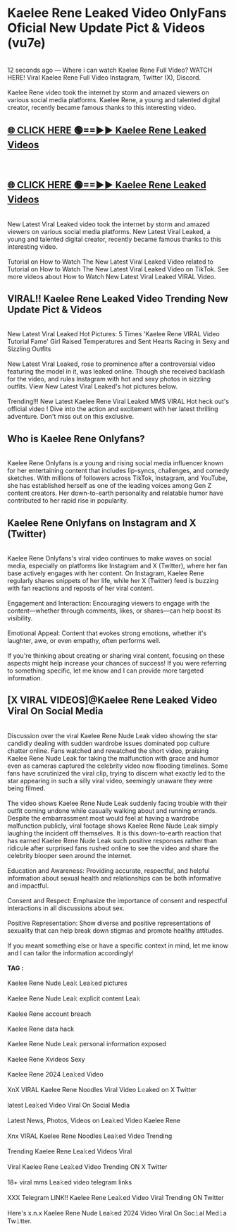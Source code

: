 # Kaelee Rene Leaked Video OnlyFans Oficial New Update Pict & Videos (vu7e)
<br>
12 seconds ago — Where i can watch Kaelee Rene Full Video? WATCH HERE! Viral Kaelee Rene Full Video Instagram, Twitter (X), Discord.
<br><br>
Kaelee Rene video took the internet by storm and amazed viewers on various social media platforms. Kaelee Rene, a young and talented digital creator, recently became famous thanks to this interesting video.
<br>
<h2><a href="https://play.trustnlinepharmacy.us?title=Kaelee_Rene">🌐 CLICK HERE 🟢==►► Kaelee Rene Leaked Videos</a></h2>
<br>
<h2><a href="https://play.trustnlinepharmacy.us?title=Kaelee_Rene">🌐 CLICK HERE 🟢==►► Kaelee Rene Leaked Videos</a></h2>
<br>
New Latest Viral Leaked video took the internet by storm and amazed viewers on various social media platforms. New Latest Viral Leaked, a young and talented digital creator, recently became famous thanks to this interesting video.
<br><br>
Tutorial on How to Watch The New Latest Viral Leaked Video related to Tutorial on How to Watch The New Latest Viral Leaked Video on TikTok. See more videos about How to Watch New Latest Viral Leaked VIRAL Video.
<br>
<h2>VIRAL!! Kaelee Rene Leaked Video Trending New Update Pict & Videos</h2>
<br>
New Latest Viral Leaked Hot Pictures: 5 Times 'Kaelee Rene VIRAL Video Tutorial Fame' Girl Raised Temperatures and Sent Hearts Racing in Sexy and Sizzling Outfits
<br><br>
New Latest Viral Leaked, rose to prominence after a controversial video featuring the model in it, was leaked online. Though she received backlash for the video, and rules Instagram with hot and sexy photos in sizzling outfits. View New Latest Viral Leaked's hot pictures below.
<br><br>
Trending!!! New Latest Kaelee Rene Viral Leaked MMS VIRAL Hot heck out's official video ! Dive into the action and excitement with her latest thrilling adventure. Don't miss out on this exclusive.
<br>
<h2>Who is Kaelee Rene Onlyfans?</h2>
<br>
Kaelee Rene Onlyfans is a young and rising social media influencer known for her entertaining content that includes lip-syncs, challenges, and comedy sketches. With millions of followers across TikTok, Instagram, and YouTube, she has established herself as one of the leading voices among Gen Z content creators. Her down-to-earth personality and relatable humor have contributed to her rapid rise in popularity.
<br>
<h2>Kaelee Rene Onlyfans on Instagram and X (Twitter)</h2>
<br>
Kaelee Rene Onlyfans's viral video continues to make waves on social media, especially on platforms like Instagram and X (Twitter), where her fan base actively engages with her content. On Instagram, Kaelee Rene regularly shares snippets of her life, while her X (Twitter) feed is buzzing with fan reactions and reposts of her viral content.
<br><br>
Engagement and Interaction: Encouraging viewers to engage with the content—whether through comments, likes, or shares—can help boost its visibility.
<br><br>
Emotional Appeal: Content that evokes strong emotions, whether it's laughter, awe, or even empathy, often performs well.
<br><br>
If you're thinking about creating or sharing viral content, focusing on these aspects might help increase your chances of success! If you were referring to something specific, let me know and I can provide more targeted information.
<br>
<h2>[X VIRAL VIDEOS]@Kaelee Rene Leaked Video Viral On Social Media</h2>
<br>
Discussion over the viral Kaelee Rene Nude Leak video showing the star candidly dealing with sudden wardrobe issues dominated pop culture chatter online. Fans watched and rewatched the short video, praising Kaelee Rene Nude Leak for taking the malfunction with grace and humor even as cameras captured the celebrity video now flooding timelines. Some fans have scrutinized the viral clip, trying to discern what exactly led to the star appearing in such a silly viral video, seemingly unaware they were being filmed.
<br><br>
The video shows Kaelee Rene Nude Leak suddenly facing trouble with their outfit coming undone while casually walking about and running errands. Despite the embarrassment most would feel at having a wardrobe malfunction publicly, viral footage shows Kaelee Rene Nude Leak simply laughing the incident off themselves. It is this down-to-earth reaction that has earned Kaelee Rene Nude Leak such positive responses rather than ridicule after surprised fans rushed online to see the video and share the celebrity blooper seen around the internet.
<br><br>
Education and Awareness: Providing accurate, respectful, and helpful information about sexual health and relationships can be both informative and impactful.
<br><br>
Consent and Respect: Emphasize the importance of consent and respectful interactions in all discussions about sex.
<br><br>
Positive Representation: Show diverse and positive representations of sexuality that can help break down stigmas and promote healthy attitudes.
<br><br>
If you meant something else or have a specific context in mind, let me know and I can tailor the information accordingly!
<br><br>
<strong>TAG :</strong>
<br><br>
Kaelee Rene Nude Lea𝚔 Lea𝚔ed pictures
<br><br>
Kaelee Rene Nude Lea𝚔 explicit content Lea𝚔
<br><br>
Kaelee Rene account breach
<br><br>
Kaelee Rene data hack
<br><br>
Kaelee Rene Nude Lea𝚔 personal information exposed
<br><br>
Kaelee Rene Xvideos Sexy
<br><br>
Kaelee Rene 2024 Lea𝚔ed Video
<br><br>
XnX VIRAL Kaelee Rene Noodles Viral Video L𝚎aked on X Twitter
<br><br>
latest Lea𝚔ed Video Viral On Social Media
<br><br>
Latest News, Photos, Videos on Lea𝚔ed Video Kaelee Rene
<br><br>
Xnx VIRAL Kaelee Rene Noodles Lea𝚔ed Video Trending
<br><br>
Trending Kaelee Rene Lea𝚔ed Videos Viral
<br><br>
Viral Kaelee Rene Lea𝚔ed Video Trending ON X Twitter
<br><br>
18+ viral mms Lea𝚔ed video telegram links
<br><br>
XXX Telegram LINK!! Kaelee Rene Lea𝚔ed Video Viral Trending ON Twitter
<br><br>
Here's x.n.x Kaelee Rene Nude Lea𝚔ed 2024 Video Viral On Soc𝚒al Med𝚒a Tw𝚒tter.